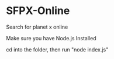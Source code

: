 # SFPX-Online
Search for planet x online

Make sure you have Node.js Installed

cd into the folder, then run "node index.js"